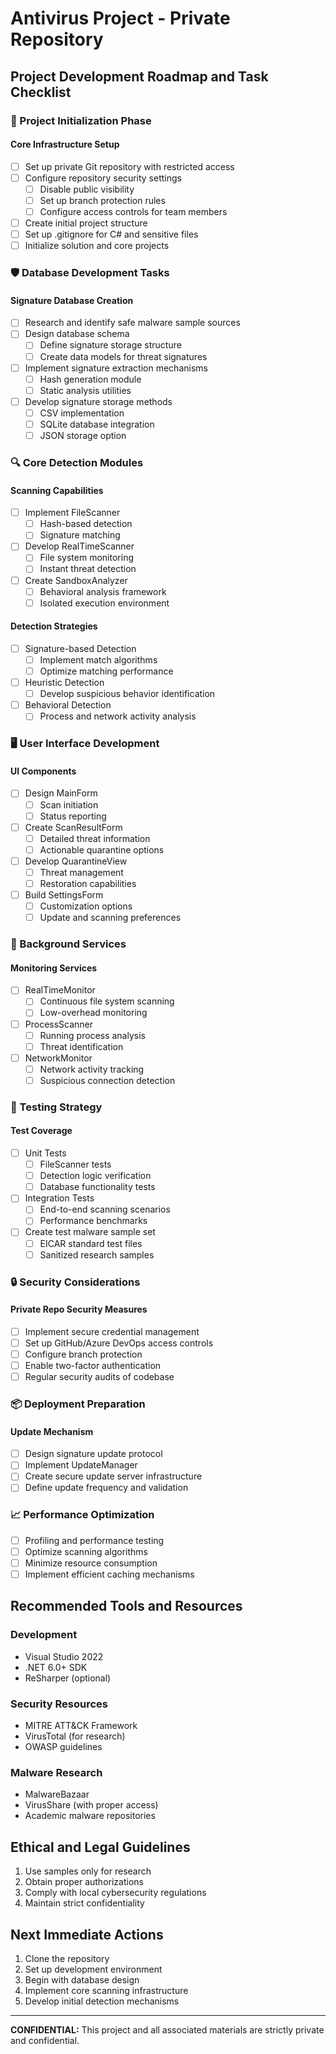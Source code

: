 # Antivirus Project - Private Repository

## Project Development Roadmap and Task Checklist

### 🚀 Project Initialization Phase

#### Core Infrastructure Setup
- [ ] Set up private Git repository with restricted access
- [ ] Configure repository security settings
  - [ ] Disable public visibility
  - [ ] Set up branch protection rules
  - [ ] Configure access controls for team members
- [ ] Create initial project structure
- [ ] Set up .gitignore for C# and sensitive files
- [ ] Initialize solution and core projects

### 🛡️ Database Development Tasks

#### Signature Database Creation
- [ ] Research and identify safe malware sample sources
- [ ] Design database schema
  - [ ] Define signature storage structure
  - [ ] Create data models for threat signatures
- [ ] Implement signature extraction mechanisms
  - [ ] Hash generation module
  - [ ] Static analysis utilities
- [ ] Develop signature storage methods
  - [ ] CSV implementation
  - [ ] SQLite database integration
  - [ ] JSON storage option

### 🔍 Core Detection Modules

#### Scanning Capabilities
- [ ] Implement FileScanner
  - [ ] Hash-based detection
  - [ ] Signature matching
- [ ] Develop RealTimeScanner
  - [ ] File system monitoring
  - [ ] Instant threat detection
- [ ] Create SandboxAnalyzer
  - [ ] Behavioral analysis framework
  - [ ] Isolated execution environment

#### Detection Strategies
- [ ] Signature-based Detection
  - [ ] Implement match algorithms
  - [ ] Optimize matching performance
- [ ] Heuristic Detection
  - [ ] Develop suspicious behavior identification
- [ ] Behavioral Detection
  - [ ] Process and network activity analysis

### 🖥️ User Interface Development

#### UI Components
- [ ] Design MainForm
  - [ ] Scan initiation
  - [ ] Status reporting
- [ ] Create ScanResultForm
  - [ ] Detailed threat information
  - [ ] Actionable quarantine options
- [ ] Develop QuarantineView
  - [ ] Threat management
  - [ ] Restoration capabilities
- [ ] Build SettingsForm
  - [ ] Customization options
  - [ ] Update and scanning preferences

### 🔄 Background Services

#### Monitoring Services
- [ ] RealTimeMonitor
  - [ ] Continuous file system scanning
  - [ ] Low-overhead monitoring
- [ ] ProcessScanner
  - [ ] Running process analysis
  - [ ] Threat identification
- [ ] NetworkMonitor
  - [ ] Network activity tracking
  - [ ] Suspicious connection detection

### 🧪 Testing Strategy

#### Test Coverage
- [ ] Unit Tests
  - [ ] FileScanner tests
  - [ ] Detection logic verification
  - [ ] Database functionality tests
- [ ] Integration Tests
  - [ ] End-to-end scanning scenarios
  - [ ] Performance benchmarks
- [ ] Create test malware sample set
  - [ ] EICAR standard test files
  - [ ] Sanitized research samples

### 🔒 Security Considerations

#### Private Repo Security Measures
- [ ] Implement secure credential management
- [ ] Set up GitHub/Azure DevOps access controls
- [ ] Configure branch protection
- [ ] Enable two-factor authentication
- [ ] Regular security audits of codebase

### 📦 Deployment Preparation

#### Update Mechanism
- [ ] Design signature update protocol
- [ ] Implement UpdateManager
- [ ] Create secure update server infrastructure
- [ ] Define update frequency and validation

### 📈 Performance Optimization

- [ ] Profiling and performance testing
- [ ] Optimize scanning algorithms
- [ ] Minimize resource consumption
- [ ] Implement efficient caching mechanisms

## Recommended Tools and Resources

### Development
- Visual Studio 2022
- .NET 6.0+ SDK
- ReSharper (optional)

### Security Resources
- MITRE ATT&CK Framework
- VirusTotal (for research)
- OWASP guidelines

### Malware Research
- MalwareBazaar
- VirusShare (with proper access)
- Academic malware repositories

## Ethical and Legal Guidelines

1. Use samples only for research
2. Obtain proper authorizations
3. Comply with local cybersecurity regulations
4. Maintain strict confidentiality

## Next Immediate Actions

1. Clone the repository
2. Set up development environment
3. Begin with database design
4. Implement core scanning infrastructure
5. Develop initial detection mechanisms

---

**CONFIDENTIAL:** This project and all associated materials are strictly private and confidential.
